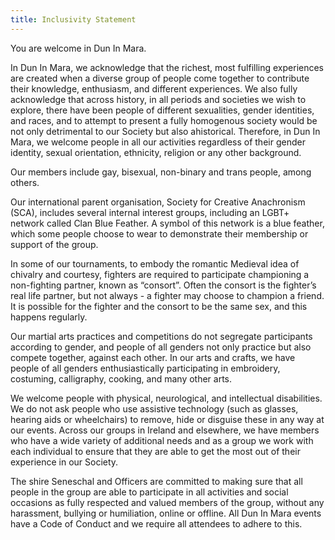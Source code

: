 ```yaml
---
title: Inclusivity Statement
---
```

You are welcome in Dun In Mara.

In Dun In Mara, we acknowledge that the richest, most fulfilling experiences are created when a diverse group of people come together to contribute their knowledge, enthusiasm, and different experiences. We also fully acknowledge that across history, in all periods and societies we wish to explore, there have been people of different sexualities, gender identities, and races, and to attempt to present a fully homogenous society would be not only detrimental to our Society but also ahistorical. Therefore, in Dun In Mara, we welcome people in all our activities regardless of their gender identity, sexual orientation, ethnicity, religion or any other background.  

Our members include gay, bisexual, non-binary and trans people, among others.  

Our international parent organisation, Society for Creative Anachronism (SCA), includes several internal interest groups, including an LGBT+ network called Clan Blue Feather. A symbol of this network is a blue feather, which some people choose to wear to demonstrate their membership or support of the group. 

In some of our tournaments, to embody the romantic Medieval idea of chivalry and courtesy, fighters are required to participate championing a non-fighting partner, known as “consort”. Often the consort is the fighter’s real life partner, but not always - a fighter may choose to champion a friend. It is possible for the fighter and the consort to be the same sex, and this happens regularly. 

Our martial arts practices and competitions do not segregate participants according to gender, and people of all genders not only practice but also compete together, against each other. In our arts and crafts, we have people of all genders enthusiastically participating in embroidery, costuming, calligraphy, cooking, and many other arts.

We welcome people with physical, neurological, and intellectual disabilities. We do not ask people who use assistive technology (such as glasses, hearing aids or wheelchairs) to remove, hide or disguise these in any way at our events. Across our groups in Ireland and elsewhere, we have members who have a wide variety of additional needs and as a group we work with each individual to ensure that they are able to get the most out of their experience in our Society.

The shire Seneschal and Officers are committed to making sure that all people in the group are able to participate in all activities and social occasions as fully respected and valued members of the group, without any harassment, bullying or humiliation, online or offline. All Dun In Mara events have a Code of Conduct and we require all attendees to adhere to this.  
